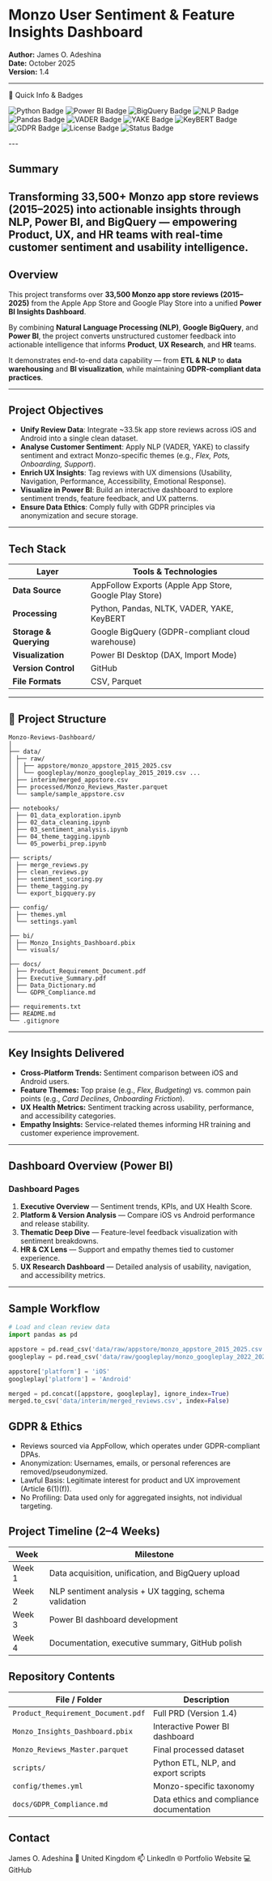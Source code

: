# Monzo User Sentiment & Feature Insights Dashboard

**Author:** James O. Adeshina  
**Date:** October 2025  
**Version:** 1.4  

---
🧾 Quick Info & Badges
<p align="left"> <!-- Core Stack --> <img src="https://img.shields.io/badge/Python-3.10%2B-blue?logo=python&logoColor=white" alt="Python Badge"/> <img src="https://img.shields.io/badge/Power%20BI-Dashboard-F2C811?logo=power-bi&logoColor=black" alt="Power BI Badge"/> <img src="https://img.shields.io/badge/Google%20BigQuery-Data%20Warehouse-669DF6?logo=google-cloud&logoColor=white" alt="BigQuery Badge"/> <img src="https://img.shields.io/badge/NLP-Sentiment%20Analysis-ff69b4?logo=ai&logoColor=white" alt="NLP Badge"/> <!-- Tools --> <img src="https://img.shields.io/badge/Pandas-Data%20Processing-150458?logo=pandas&logoColor=white" alt="Pandas Badge"/> <img src="https://img.shields.io/badge/VADER-Lexicon%20Sentiment-orange" alt="VADER Badge"/> <img src="https://img.shields.io/badge/YAKE-Keyphrase%20Extraction-ffcc00" alt="YAKE Badge"/> <img src="https://img.shields.io/badge/KeyBERT-Topic%20Modeling-8A2BE2" alt="KeyBERT Badge"/> <!-- Compliance & Documentation --> <img src="https://img.shields.io/badge/GDPR-Compliant-brightgreen?logo=security&logoColor=white" alt="GDPR Badge"/> <img src="https://img.shields.io/badge/License-MIT-lightgrey" alt="License Badge"/> <img src="https://img.shields.io/badge/Status-Portfolio%20Project-success" alt="Status Badge"/> </p>
---

## Summary
Transforming 33,500+ Monzo app store reviews (2015–2025) into actionable insights through NLP, Power BI, and BigQuery — empowering Product, UX, and HR teams with real-time customer sentiment and usability intelligence.
---

## Overview

This project transforms over **33,500 Monzo app store reviews (2015–2025)** from the Apple App Store and Google Play Store into a unified **Power BI Insights Dashboard**.  

By combining **Natural Language Processing (NLP)**, **Google BigQuery**, and **Power BI**, the project converts unstructured customer feedback into actionable intelligence that informs **Product**, **UX Research**, and **HR** teams.  

It demonstrates end-to-end data capability — from **ETL & NLP** to **data warehousing** and **BI visualization**, while maintaining **GDPR-compliant data practices**.

---

## Project Objectives

- **Unify Review Data**: Integrate ~33.5k app store reviews across iOS and Android into a single clean dataset.  
- **Analyse Customer Sentiment**: Apply NLP (VADER, YAKE) to classify sentiment and extract Monzo-specific themes (e.g., *Flex, Pots, Onboarding, Support*).  
- **Enrich UX Insights**: Tag reviews with UX dimensions (Usability, Navigation, Performance, Accessibility, Emotional Response).  
- **Visualize in Power BI**: Build an interactive dashboard to explore sentiment trends, feature feedback, and UX patterns.  
- **Ensure Data Ethics**: Comply fully with GDPR principles via anonymization and secure storage.

---

## Tech Stack

| Layer | Tools & Technologies |
|-------|----------------------|
| **Data Source** | AppFollow Exports (Apple App Store, Google Play Store) |
| **Processing** | Python, Pandas, NLTK, VADER, YAKE, KeyBERT |
| **Storage & Querying** | Google BigQuery (GDPR-compliant cloud warehouse) |
| **Visualization** | Power BI Desktop (DAX, Import Mode) |
| **Version Control** | GitHub |
| **File Formats** | CSV, Parquet |

---

## 🧱 Project Structure

```
Monzo-Reviews-Dashboard/
│
├── data/
│ ├── raw/
│ │ ├── appstore/monzo_appstore_2015_2025.csv
│ │ └── googleplay/monzo_googleplay_2015_2019.csv ...
│ ├── interim/merged_appstore.csv
│ ├── processed/Monzo_Reviews_Master.parquet
│ └── sample/sample_appstore.csv
│
├── notebooks/
│ ├── 01_data_exploration.ipynb
│ ├── 02_data_cleaning.ipynb
│ ├── 03_sentiment_analysis.ipynb
│ ├── 04_theme_tagging.ipynb
│ └── 05_powerbi_prep.ipynb
│
├── scripts/
│ ├── merge_reviews.py
│ ├── clean_reviews.py
│ ├── sentiment_scoring.py
│ ├── theme_tagging.py
│ └── export_bigquery.py
│
├── config/
│ ├── themes.yml
│ └── settings.yaml
│
├── bi/
│ ├── Monzo_Insights_Dashboard.pbix
│ └── visuals/
│
├── docs/
│ ├── Product_Requirement_Document.pdf
│ ├── Executive_Summary.pdf
│ ├── Data_Dictionary.md
│ └── GDPR_Compliance.md
│
├── requirements.txt
├── README.md
└── .gitignore
```


---

## Key Insights Delivered

- **Cross-Platform Trends:** Sentiment comparison between iOS and Android users.  
- **Feature Themes:** Top praise (e.g., *Flex*, *Budgeting*) vs. common pain points (e.g., *Card Declines*, *Onboarding Friction*).  
- **UX Health Metrics:** Sentiment tracking across usability, performance, and accessibility categories.  
- **Empathy Insights:** Service-related themes informing HR training and customer experience improvement.

---

## Dashboard Overview (Power BI)

### Dashboard Pages
1. **Executive Overview** — Sentiment trends, KPIs, and UX Health Score.  
2. **Platform & Version Analysis** — Compare iOS vs Android performance and release stability.  
3. **Thematic Deep Dive** — Feature-level feedback visualization with sentiment breakdowns.  
4. **HR & CX Lens** — Support and empathy themes tied to customer experience.  
5. **UX Research Dashboard** — Detailed analysis of usability, navigation, and accessibility metrics.

---

## Sample Workflow

```python
# Load and clean review data
import pandas as pd

appstore = pd.read_csv('data/raw/appstore/monzo_appstore_2015_2025.csv')
googleplay = pd.read_csv('data/raw/googleplay/monzo_googleplay_2022_2025.csv')

appstore['platform'] = 'iOS'
googleplay['platform'] = 'Android'

merged = pd.concat([appstore, googleplay], ignore_index=True)
merged.to_csv('data/interim/merged_reviews.csv', index=False)

```

## GDPR & Ethics

- Reviews sourced via AppFollow, which operates under GDPR-compliant DPAs.
- Anonymization: Usernames, emails, or personal references are removed/pseudonymized.
- Lawful Basis: Legitimate interest for product and UX improvement (Article 6(1)(f)).
- No Profiling: Data used only for aggregated insights, not individual targeting.


## Project Timeline (2–4 Weeks)

| Week    | Milestone                                              |
|---------|--------------------------------------------------------|
| Week 1  | Data acquisition, unification, and BigQuery upload     |
| Week 2  | NLP sentiment analysis + UX tagging, schema validation |
| Week 3  | Power BI dashboard development                         |
| Week 4  | Documentation, executive summary, GitHub polish        |



## Repository Contents

| File / Folder                     | Description                                      |
|----------------------------------|--------------------------------------------------|
| `Product_Requirement_Document.pdf` | Full PRD (Version 1.4)                         |
| `Monzo_Insights_Dashboard.pbix`  | Interactive Power BI dashboard                   |
| `Monzo_Reviews_Master.parquet`   | Final processed dataset                          |
| `scripts/`                        | Python ETL, NLP, and export scripts              |
| `config/themes.yml`              | Monzo-specific taxonomy                          |
| `docs/GDPR_Compliance.md`        | Data ethics and compliance documentation         |


## Contact

James O. Adeshina
📍 United Kingdom
📫 LinkedIn
🌐 Portfolio Website
💻 GitHub
